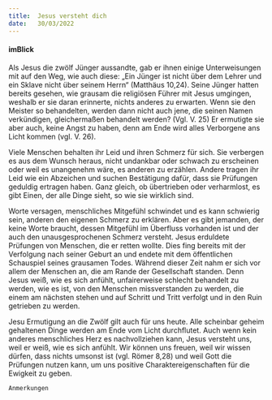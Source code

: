 ```yaml
---
title:  Jesus versteht dich
date:   30/03/2022
---
```


#### imBlick

Als Jesus die zwölf Jünger aussandte, gab er ihnen einige Unterweisungen mit auf den Weg, wie auch diese: „Ein Jünger ist nicht über dem Lehrer und ein Sklave nicht über seinem Herrn“ (Matthäus 10,24). Seine Jünger hatten bereits gesehen, wie grausam die religiösen Führer mit Jesus umgingen, weshalb er sie daran erinnerte, nichts anderes zu erwarten. Wenn sie den Meister so behandelten, werden dann nicht auch jene, die seinen Namen verkündigen, gleichermaßen behandelt werden? (Vgl. V. 25) Er ermutigte sie aber auch, keine Angst zu haben, denn am Ende wird alles Verborgene ans Licht kommen (vgl. V. 26).

Viele Menschen behalten ihr Leid und ihren Schmerz für sich. Sie verbergen es aus dem Wunsch heraus, nicht undankbar oder schwach zu erscheinen oder weil es unangenehm wäre, es anderen zu erzählen. Andere tragen ihr Leid wie ein Abzeichen und suchen Bestätigung dafür, dass sie Prüfungen geduldig ertragen haben. Ganz gleich, ob übertrieben oder verharmlost, es gibt Einen, der alle Dinge sieht, so wie sie wirklich sind.

Worte versagen, menschliches Mitgefühl schwindet und es kann schwierig sein, anderen den eigenen Schmerz zu erklären. Aber es gibt jemanden, der keine Worte braucht, dessen Mitgefühl im Überfluss vorhanden ist und der auch den unausgesprochenen Schmerz versteht. Jesus erduldete Prüfungen von Menschen, die er retten wollte. Dies fing bereits mit der Verfolgung nach seiner Geburt an und endete mit dem öffentlichen Schauspiel seines grausamen Todes. Während dieser Zeit nahm er sich vor allem der Menschen an, die am Rande der Gesellschaft standen. Denn Jesus weiß, wie es sich anfühlt, unfairerweise schlecht behandelt zu werden, wie es ist, von den Menschen missverstanden zu werden, die einem am nächsten stehen und auf Schritt und Tritt verfolgt und in den Ruin getrieben zu werden.

Jesu Ermutigung an die Zwölf gilt auch für uns heute. Alle scheinbar geheim gehaltenen Dinge werden am Ende vom Licht durchflutet. Auch wenn kein anderes menschliches Herz es nachvollziehen kann, Jesus versteht uns, weil er weiß, wie es sich anfühlt. Wir können uns freuen, weil wir wissen dürfen, dass nichts umsonst ist (vgl. Römer 8,28) und weil Gott die Prüfungen nutzen kann, um uns positive Charaktereigenschaften für die Ewigkeit zu geben.


`Anmerkungen`
